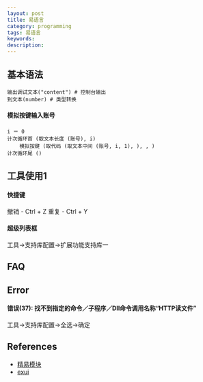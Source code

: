 ```yaml
---
layout: post
title: 易语言
category: programming
tags: 易语言
keywords: 
description: 
---
```


## 基本语法

```
输出调试文本("content") # 控制台输出
到文本(number) # 类型转换
```

#### 模拟按键输入账号

```
i ＝ 0
计次循环首 (取文本长度 (账号), i)
	模拟按键 (取代码 (取文本中间 (账号, i, 1), ), , )
计次循环尾 ()
```

## 工具使用1

#### 快捷键

撤销 - Ctrl + Z
重复 - Ctrl + Y
#### 超级列表框

工具->支持库配置->扩展功能支持库一


## FAQ

## Error

####  错误(37): 找不到指定的命令／子程序／Dll命令调用名称“HTTP读文件”

工具->支持库配置->全选->确定

## References

* [精易模块](http://ec.125.la/)
* [exui](iexui.com)